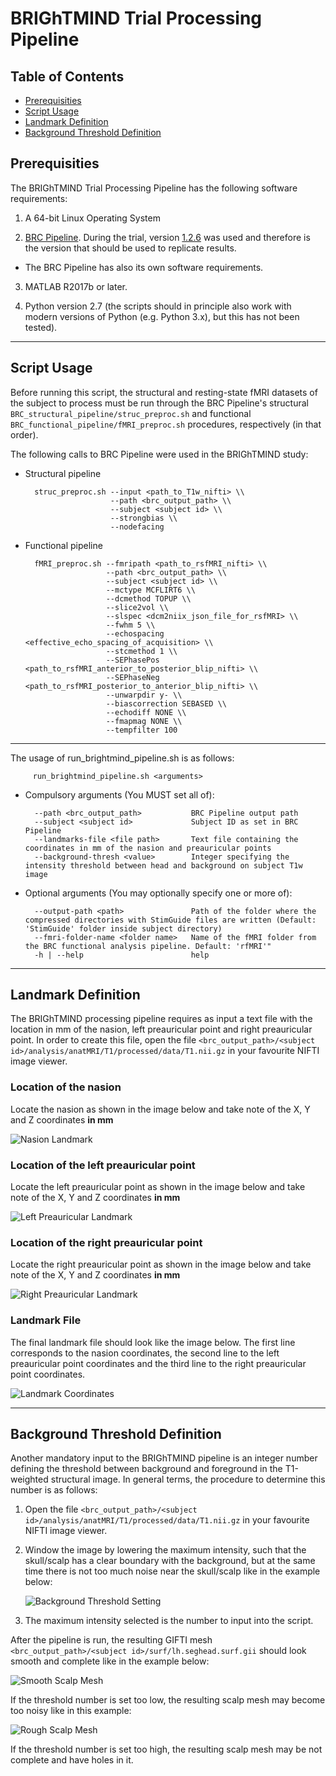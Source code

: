 # BRIGhTMIND Trial Processing Pipeline

## Table of Contents

* [Prerequisities](#prerequisities)
* [Script Usage](#script-usage)
* [Landmark Definition](#landmark-definition)
* [Background Threshold Definition](#background-threshold-definition)


<a id="prerequisities"></a>
## Prerequisities

The BRIGhTMIND Trial Processing Pipeline has the following software requirements:

1. A 64-bit Linux Operating System

2. [BRC Pipeline](https://github.com/SPMIC-UoN/BRC_Pipeline). During the trial, version [1.2.6](https://github.com/SPMIC-UoN/BRC_Pipeline/releases/tag/v1.2.6) was used and therefore is the version that should be used to replicate results.
 - The BRC Pipeline has also its own software requirements.

3. MATLAB R2017b or later.

4. Python version 2.7 (the scripts should in principle also work with modern versions of Python (e.g. Python 3.x), but this has not been tested).

-----

<a id="script-usage"></a>
## Script Usage

Before running this script, the structural and resting-state fMRI datasets of the subject to process must be run through the BRC Pipeline's structural `BRC_structural_pipeline/struc_preproc.sh` and functional `BRC_functional_pipeline/fMRI_preproc.sh` procedures, respectively (in that order).

The following calls to BRC Pipeline were used in the BRIGhTMIND study:

* Structural pipeline

		struc_preproc.sh --input <path_to_T1w_nifti> \\
		                 --path <brc_output_path> \\
						 --subject <subject id> \\
						 --strongbias \\
						 --nodefacing
	
* Functional pipeline

		fMRI_preproc.sh --fmripath <path_to_rsfMRI_nifti> \\
		                --path <brc_output_path> \\
						--subject <subject id> \\
						--mctype MCFLIRT6 \\
						--dcmethod TOPUP \\
						--slice2vol \\
						--slspec <dcm2niix_json_file_for_rsfMRI> \\
						--fwhm 5 \\
						--echospacing <effective_echo_spacing_of_acquisition> \\
						--stcmethod 1 \\
						--SEPhasePos <path_to_rsfMRI_anterior_to_posterior_blip_nifti> \\
						--SEPhaseNeg <path_to_rsfMRI_posterior_to_anterior_blip_nifti> \\
						--unwarpdir y- \\
						--biascorrection SEBASED \\
						--echodiff NONE \\
						--fmapmag NONE \\
						--tempfilter 100
						
-----

The usage of run_brightmind_pipeline.sh is as follows:

         run_brightmind_pipeline.sh <arguments>
		 
* Compulsory arguments (You MUST set all of):

        --path <brc_output_path>           BRC Pipeline output path
        --subject <subject id>             Subject ID as set in BRC Pipeline
		--landmarks-file <file path>       Text file containing the coordinates in mm of the nasion and preauricular points
		--background-thresh <value>        Integer specifying the intensity threshold between head and background on subject T1w image

* Optional arguments (You may optionally specify one or more of):

        --output-path <path>               Path of the folder where the compressed directories with StimGuide files are written (Default: 'StimGuide' folder inside subject directory)
        --fmri-folder-name <folder name>   Name of the fMRI folder from the BRC functional analysis pipeline. Default: 'rfMRI'"
        -h | --help                        help
		
-----

<a id="landmark-definition"></a>
## Landmark Definition

The BRIGhTMIND processing pipeline requires as input a text file with the location in mm of the nasion, left preauricular point and right preauricular point. In order to create this file, open the file `<brc_output_path>/<subject id>/analysis/anatMRI/T1/processed/data/T1.nii.gz` in your favourite NIFTI image viewer.

### Location of the nasion

Locate the nasion as shown in the image below and take note of the X, Y and Z coordinates **in mm**

![Nasion Landmark](https://github.com/SPMIC-UoN/brightmind_pipeline/blob/master/img/nasion_landmark.png.png)

### Location of the left preauricular point

Locate the left preauricular point as shown in the image below and take note of the X, Y and Z coordinates **in mm**

![Left Preauricular Landmark](https://github.com/SPMIC-UoN/brightmind_pipeline/blob/master/img/left_preauricular_landmark.png)

### Location of the right preauricular point

Locate the right preauricular point as shown in the image below and take note of the X, Y and Z coordinates **in mm**

![Right Preauricular Landmark](https://github.com/SPMIC-UoN/brightmind_pipeline/blob/master/img/right_preauricular_landmark.png)

### Landmark File

The final landmark file should look like the image below. The first line corresponds to the nasion coordinates, the second line to the left preauricular point coordinates and the third line to the right preauricular point coordinates.

![Landmark Coordinates](https://github.com/SPMIC-UoN/brightmind_pipeline/blob/master/img/landmark_coords.png)

-----

<a id="background-threshold-definition"></a>
## Background Threshold Definition

Another mandatory input to the BRIGhTMIND pipeline is an integer number defining the threshold between background and foreground in the T1-weighted structural image. In general terms, the procedure to determine this number is as follows:

1. Open the file `<brc_output_path>/<subject id>/analysis/anatMRI/T1/processed/data/T1.nii.gz` in your favourite NIFTI image viewer.

2. Window the image by lowering the maximum intensity, such that the skull/scalp has a clear boundary with the background, but at the same time there is not too much noise near the skull/scalp like in the example below:

	![Background Threshold Setting](https://github.com/SPMIC-UoN/brightmind_pipeline/blob/master/img/background_thresh_setting.png)
	
3. The maximum intensity selected is the number to input into the script.

After the pipeline is run, the resulting GIFTI mesh `<brc_output_path>/<subject id>/surf/lh.seghead.surf.gii` should look smooth and complete like in the example below:

![Smooth Scalp Mesh](https://github.com/SPMIC-UoN/brightmind_pipeline/blob/master/img/scalp_smooth.png)

If the threshold number is set too low, the resulting scalp mesh may become too noisy like in this example:

![Rough Scalp Mesh](https://github.com/SPMIC-UoN/brightmind_pipeline/blob/master/img/scalp_rough.png)

If the threshold number is set too high, the resulting scalp mesh may be not complete and have holes in it.
